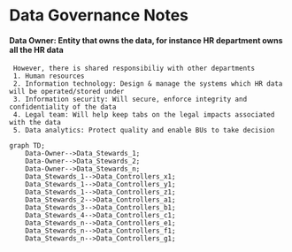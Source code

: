 # Data Governance Notes
#### Data Owner: Entity that owns the data, for instance HR department owns all the HR data
     However, there is shared responsibiliy with other departments
     1. Human resources
     2. Information technology: Design & manage the systems which HR data will be operated/stored under
     3. Information security: Will secure, enforce integrity and confidentiality of the data
     4. Legal team: Will help keep tabs on the legal impacts associated with the data
     5. Data analytics: Protect quality and enable BUs to take decision

```mermaid
graph TD;
    Data-Owner-->Data_Stewards_1;
    Data-Owner-->Data_Stewards_2;
    Data-Owner-->Data_Stewards_n; 
    Data_Stewards_1-->Data_Controllers_x1;
    Data_Stewards_1-->Data_Controllers_y1;
    Data_Stewards_1-->Data_Controllers_z1;
    Data_Stewards_2-->Data_Controllers_a1;
    Data_Stewards_3-->Data_Controllers_b1;
    Data_Stewards_4-->Data_Controllers_c1;
    Data_Stewards_n-->Data_Controllers_e1;
    Data_Stewards_n-->Data_Controllers_f1;
    Data_Stewards_n-->Data_Controllers_g1;
```
